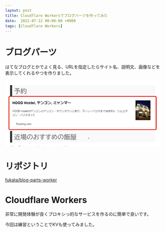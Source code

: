 ```yaml
---
layout: post
title: Cloudflare Workersでブログパーツを作ってみた
date:  2022-07-12 00:00:00 +0900
tags: [Cloudflare Workers]
---
```


# ブログパーツ

はてなブログとかでよく見る、URLを指定したらサイト名、説明文、画像などを表示してくれるやつを作りました。

![ブログパーツ](/assets/posts/2022/677f8de902d5b9b6577c539f137cff0d.png)

# リポジトリ

[fukata/blog-parts-worker](https://github.com/fukata/blog-parts-worker)

# Cloudflare Workers

非常に開発体験が良くプロキシっ的なサービスを作るのに簡単で良いです。

今回は練習ということでKVも使ってみました。
